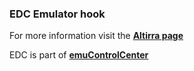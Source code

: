 ### EDC Emulator hook

For more information visit the [**Altirra page**](https://github.com/PhoenixInteractiveNL/edc-masterhook/wiki/Emulator-altirra#menu)

EDC is part of [**emuControlCenter**](https://github.com/PhoenixInteractiveNL/emuControlCenter/wiki)
